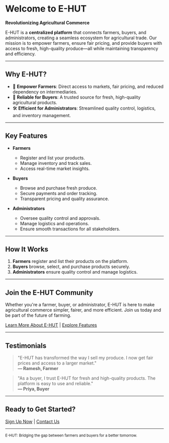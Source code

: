 # Welcome to E-HUT

**Revolutionizing Agricultural Commerce**

E-HUT is a **centralized platform** that connects farmers, buyers, and administrators, creating a seamless ecosystem for agricultural trade. Our mission is to empower farmers, ensure fair pricing, and provide buyers with access to fresh, high-quality produce—all while maintaining transparency and efficiency.

---

## Why E-HUT?

- 🌱 **Empower Farmers**: Direct access to markets, fair pricing, and reduced dependency on intermediaries.
- 🛒 **Reliable for Buyers**: A trusted source for fresh, high-quality agricultural products.
- 🛠️ **Efficient for Administrators**: Streamlined quality control, logistics, and inventory management.

---

## Key Features

<div class="grid cards" markdown>

- **Farmers**
  - Register and list your products.
  - Manage inventory and track sales.
  - Access real-time market insights.

- **Buyers**
  - Browse and purchase fresh produce.
  - Secure payments and order tracking.
  - Transparent pricing and quality assurance.

- **Administrators**
  - Oversee quality control and approvals.
  - Manage logistics and operations.
  - Ensure smooth transactions for all stakeholders.

</div>

---

## How It Works

1. **Farmers** register and list their products on the platform.
2. **Buyers** browse, select, and purchase products securely.
3. **Administrators** ensure quality control and manage logistics.

---

## Join the E-HUT Community

Whether you're a farmer, buyer, or administrator, E-HUT is here to make agricultural commerce simpler, fairer, and more efficient. Join us today and be part of the future of farming.

[Learn More About E-HUT](#about) | [Explore Features](#features)

---

## Testimonials

> "E-HUT has transformed the way I sell my produce. I now get fair prices and access to a larger market."  
> **— Ramesh, Farmer**

> "As a buyer, I trust E-HUT for fresh and high-quality products. The platform is easy to use and reliable."  
> **— Priya, Buyer**

---

## Ready to Get Started?

[Sign Up Now](#) | [Contact Us](#contact)

---

<small>E-HUT: Bridging the gap between farmers and buyers for a better tomorrow.</small>